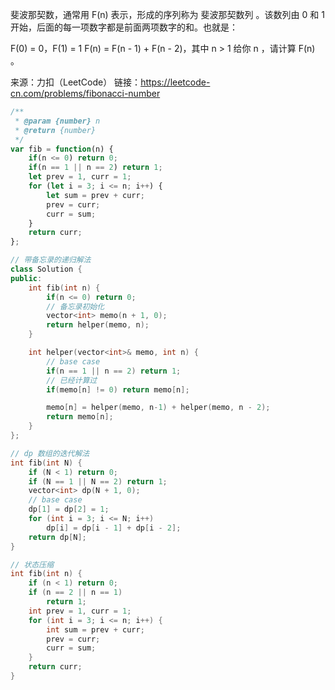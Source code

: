 斐波那契数，通常用 F(n) 表示，形成的序列称为 斐波那契数列 。该数列由 0 和 1 开始，后面的每一项数字都是前面两项数字的和。也就是：

F(0) = 0，F(1) = 1
F(n) = F(n - 1) + F(n - 2)，其中 n > 1
给你 n ，请计算 F(n) 。

来源：力扣（LeetCode）
链接：https://leetcode-cn.com/problems/fibonacci-number

```javascript
/**
 * @param {number} n
 * @return {number}
 */
var fib = function(n) {
    if(n <= 0) return 0;
    if(n == 1 || n == 2) return 1;
    let prev = 1, curr = 1;
    for (let i = 3; i <= n; i++) {
        let sum = prev + curr;
        prev = curr;
        curr = sum;
    }
    return curr;
};
```



```c++
// 带备忘录的递归解法
class Solution {
public:
    int fib(int n) {
        if(n <= 0) return 0;
        // 备忘录初始化
        vector<int> memo(n + 1, 0);
        return helper(memo, n);
    }

    int helper(vector<int>& memo, int n) {
        // base case
        if(n == 1 || n == 2) return 1;
        // 已经计算过
        if(memo[n] != 0) return memo[n];

        memo[n] = helper(memo, n-1) + helper(memo, n - 2);
        return memo[n];
    }
};

// dp 数组的迭代解法
int fib(int N) {
    if (N < 1) return 0;
    if (N == 1 || N == 2) return 1;
    vector<int> dp(N + 1, 0);
    // base case
    dp[1] = dp[2] = 1;
    for (int i = 3; i <= N; i++)
        dp[i] = dp[i - 1] + dp[i - 2];
    return dp[N];
}

// 状态压缩
int fib(int n) {
    if (n < 1) return 0;
    if (n == 2 || n == 1) 
        return 1;
    int prev = 1, curr = 1;
    for (int i = 3; i <= n; i++) {
        int sum = prev + curr;
        prev = curr;
        curr = sum;
    }
    return curr;
}

```

